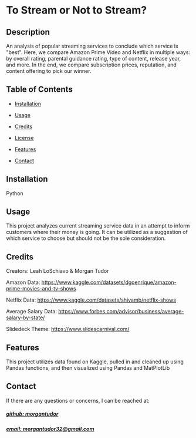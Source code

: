 # To Stream or Not to Stream?

## Description
An analysis of popular streaming services to conclude which service is "best". Here, we compare Amazon Prime Video and Netflix in multiple ways: by overall rating, parental guidance rating, type of content, release year, and more. In the end, we compare subscription prices, reputation, and content offering to pick our winner.



## Table of Contents
- [Installation](#installation)
- [Usage](#usage)
- [Credits](#credits)
- [License](#license)
- [Features](#features)

- [Contact](#contact)

## Installation
Python

## Usage
This project analyzes current streaming service data in an attempt to inform customers where their money is going. It can be utilized as a suggestion of which service to choose but should not be the sole consideration.

## Credits
Creators: Leah LoSchiavo & Morgan Tudor

Amazon Data: https://www.kaggle.com/datasets/dgoenrique/amazon-prime-movies-and-tv-shows

Netflix Data: https://www.kaggle.com/datasets/shivamb/netflix-shows

Average Salary Data: https://www.forbes.com/advisor/business/average-salary-by-state/

Slidedeck Theme: https://www.slidescarnival.com/



## Features
This project utilizes data found on Kaggle, pulled in and cleaned up using Pandas functions, and then visualized using Pandas and MatPlotLib



## Contact
If there are any questions or concerns, I can be reached at:
##### [github: morgantudor](https://github.com/morgantudor)
##### [email: morgantudor32@gmail.com](mailto:morgantudor32@gmail.com)

